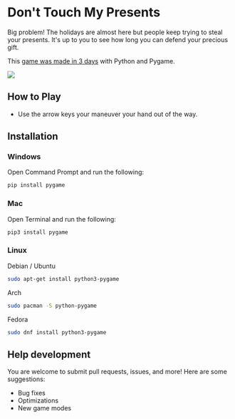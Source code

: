 # Don't Touch My Presents

Big problem! The holidays are almost here but people keep trying to steal your presents. It's up to you to see how long
you can defend your precious gift.

This [game was made in 3 days](https://www.youtube.com/watch?v=H09PmP5tsy8) with Python and Pygame.

![](https://img.itch.zone/aW1hZ2UvMTgyNzExMi8xMDcyNTIzOS5naWY=/347x500/1OA7GI.gif)

## How to Play

* Use the arrow keys your maneuver your hand out of the way.

## Installation

### Windows

Open Command Prompt and run the following:

```sh
pip install pygame
```

### Mac

Open Terminal and run the following:

```sh
pip3 install pygame
```

### Linux

Debian / Ubuntu

```sh
sudo apt-get install python3-pygame
```

Arch

```sh
sudo pacman -S python-pygame
```

Fedora

```sh
sudo dnf install python3-pygame
```

## Help development

You are welcome to submit pull requests, issues, and more! Here are some suggestions:

* Bug fixes
* Optimizations
* New game modes  

